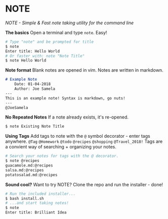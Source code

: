 # NOTE

*NOTE - Simple & Fast note taking utility for the command line*

**The basics**
Open a terminal and type `note`. Easy!
```bash
# Type "note" and be prompted for title
$ note
Enter title: Hello World
# Or faster with: note "Note Title"
$ note Hello World
```
**Note format**
Blank notes are opened in vim. Notes are written in markdown.
```markdown
# Example Note                                   
    Date: 01-04-2018                                               
    Author: Joe Samela                                        
---
This is an example note! Syntax is markdown, go nuts!
---
@JoeSamela
```

**No Repeated Notes**
If a note already exists, it's re-opened.
```bash
$ note Existing Note Title
```

**Using Tags**
Add tags to note with the `@` symbol decorator - enter tags anywhere.
`@Tag` `@Homework` `@todo` `@recipes` `@shopping` `@Travel_2018!`
Tags are a convient way of searching + organizing your notes. 
```bash
# Search your notes for tags with the @ decorator.
$ note @recipes
guacamole.md:@recipes
salsa.md:@recipes
potatosalad.md:@recipes
```

**Sound cool?**
Want to try NOTE? Clone the repo and run the installer - done!
```bash
# Run the included installer...
$ bash install.sh
# ...and start taking notes!
$ note
Enter title: Brilliant Idea
```



